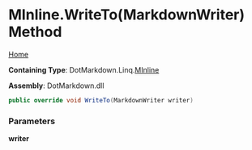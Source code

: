 <a name="_top"></a>

# MInline\.WriteTo\(MarkdownWriter\) Method

[Home](../../../../README.md#_top)

**Containing Type**: DotMarkdown\.Linq\.[MInline](../README.md#_top)

**Assembly**: DotMarkdown\.dll

```csharp
public override void WriteTo(MarkdownWriter writer)
```

### Parameters

**writer**